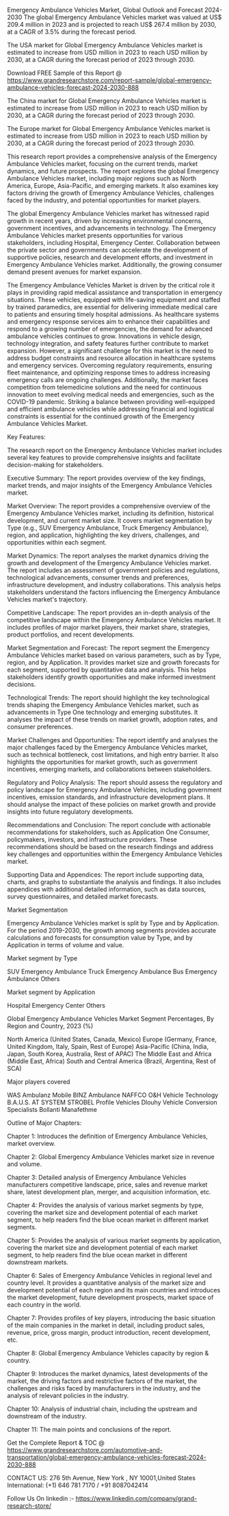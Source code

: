 Emergency Ambulance Vehicles Market, Global Outlook and Forecast 2024-2030
The global Emergency Ambulance Vehicles market was valued at US$ 209.4 million in 2023 and is projected to reach US$ 267.4 million by 2030, at a CAGR of 3.5% during the forecast period.

The USA market for Global Emergency Ambulance Vehicles market is estimated to increase from USD million in 2023 to reach USD million by 2030, at a CAGR during the forecast period of 2023 through 2030.

Download FREE Sample of this Report @ https://www.grandresearchstore.com/report-sample/global-emergency-ambulance-vehicles-forecast-2024-2030-888

The China market for Global Emergency Ambulance Vehicles market is estimated to increase from USD million in 2023 to reach USD million by 2030, at a CAGR during the forecast period of 2023 through 2030.

The Europe market for Global Emergency Ambulance Vehicles market is estimated to increase from USD million in 2023 to reach USD million by 2030, at a CAGR during the forecast period of 2023 through 2030.

This research report provides a comprehensive analysis of the Emergency Ambulance Vehicles market, focusing on the current trends, market dynamics, and future prospects. The report explores the global Emergency Ambulance Vehicles market, including major regions such as North America, Europe, Asia-Pacific, and emerging markets. It also examines key factors driving the growth of Emergency Ambulance Vehicles, challenges faced by the industry, and potential opportunities for market players.

The global Emergency Ambulance Vehicles market has witnessed rapid growth in recent years, driven by increasing environmental concerns, government incentives, and advancements in technology. The Emergency Ambulance Vehicles market presents opportunities for various stakeholders, including Hospital, Emergency Center. Collaboration between the private sector and governments can accelerate the development of supportive policies, research and development efforts, and investment in Emergency Ambulance Vehicles market. Additionally, the growing consumer demand present avenues for market expansion.

The Emergency Ambulance Vehicles Market is driven by the critical role it plays in providing rapid medical assistance and transportation in emergency situations. These vehicles, equipped with life-saving equipment and staffed by trained paramedics, are essential for delivering immediate medical care to patients and ensuring timely hospital admissions. As healthcare systems and emergency response services aim to enhance their capabilities and respond to a growing number of emergencies, the demand for advanced ambulance vehicles continues to grow. Innovations in vehicle design, technology integration, and safety features further contribute to market expansion. However, a significant challenge for this market is the need to address budget constraints and resource allocation in healthcare systems and emergency services. Overcoming regulatory requirements, ensuring fleet maintenance, and optimizing response times to address increasing emergency calls are ongoing challenges. Additionally, the market faces competition from telemedicine solutions and the need for continuous innovation to meet evolving medical needs and emergencies, such as the COVID-19 pandemic. Striking a balance between providing well-equipped and efficient ambulance vehicles while addressing financial and logistical constraints is essential for the continued growth of the Emergency Ambulance Vehicles Market.

Key Features:

The research report on the Emergency Ambulance Vehicles market includes several key features to provide comprehensive insights and facilitate decision-making for stakeholders.

Executive Summary: The report provides overview of the key findings, market trends, and major insights of the Emergency Ambulance Vehicles market.

Market Overview: The report provides a comprehensive overview of the Emergency Ambulance Vehicles market, including its definition, historical development, and current market size. It covers market segmentation by Type (e.g., SUV Emergency Ambulance, Truck Emergency Ambulance), region, and application, highlighting the key drivers, challenges, and opportunities within each segment.

Market Dynamics: The report analyses the market dynamics driving the growth and development of the Emergency Ambulance Vehicles market. The report includes an assessment of government policies and regulations, technological advancements, consumer trends and preferences, infrastructure development, and industry collaborations. This analysis helps stakeholders understand the factors influencing the Emergency Ambulance Vehicles market's trajectory.

Competitive Landscape: The report provides an in-depth analysis of the competitive landscape within the Emergency Ambulance Vehicles market. It includes profiles of major market players, their market share, strategies, product portfolios, and recent developments.

Market Segmentation and Forecast: The report segment the Emergency Ambulance Vehicles market based on various parameters, such as by Type, region, and by Application. It provides market size and growth forecasts for each segment, supported by quantitative data and analysis. This helps stakeholders identify growth opportunities and make informed investment decisions.

Technological Trends: The report should highlight the key technological trends shaping the Emergency Ambulance Vehicles market, such as advancements in Type One technology and emerging substitutes. It analyses the impact of these trends on market growth, adoption rates, and consumer preferences.

Market Challenges and Opportunities: The report identify and analyses the major challenges faced by the Emergency Ambulance Vehicles market, such as technical bottleneck, cost limitations, and high entry barrier. It also highlights the opportunities for market growth, such as government incentives, emerging markets, and collaborations between stakeholders.

Regulatory and Policy Analysis: The report should assess the regulatory and policy landscape for Emergency Ambulance Vehicles, including government incentives, emission standards, and infrastructure development plans. It should analyse the impact of these policies on market growth and provide insights into future regulatory developments.

Recommendations and Conclusion: The report conclude with actionable recommendations for stakeholders, such as Application One Consumer, policymakers, investors, and infrastructure providers. These recommendations should be based on the research findings and address key challenges and opportunities within the Emergency Ambulance Vehicles market.

Supporting Data and Appendices: The report include supporting data, charts, and graphs to substantiate the analysis and findings. It also includes appendices with additional detailed information, such as data sources, survey questionnaires, and detailed market forecasts.

Market Segmentation

Emergency Ambulance Vehicles market is split by Type and by Application. For the period 2019-2030, the growth among segments provides accurate calculations and forecasts for consumption value by Type, and by Application in terms of volume and value.

Market segment by Type

SUV Emergency Ambulance
Truck Emergency Ambulance
Bus Emergency Ambulance
Others

Market segment by Application

Hospital
Emergency Center
Others

Global Emergency Ambulance Vehicles Market Segment Percentages, By Region and Country, 2023 (%)

North America (United States, Canada, Mexico)
Europe (Germany, France, United Kingdom, Italy, Spain, Rest of Europe)
Asia-Pacific (China, India, Japan, South Korea, Australia, Rest of APAC)
The Middle East and Africa (Middle East, Africa)
South and Central America (Brazil, Argentina, Rest of SCA)

Major players covered

WAS
Ambulanz Mobile
BINZ Ambulance
NAFFCO
O&H Vehicle Technology
B.A.U.S. AT
SYSTEM STROBEL
Profile Vehicles
Dlouhy
Vehicle Conversion Specialists
Bollanti
Manafethme

Outline of Major Chapters:

Chapter 1: Introduces the definition of Emergency Ambulance Vehicles, market overview.

Chapter 2: Global Emergency Ambulance Vehicles market size in revenue and volume.

Chapter 3: Detailed analysis of Emergency Ambulance Vehicles manufacturers competitive landscape, price, sales and revenue market share, latest development plan, merger, and acquisition information, etc.

Chapter 4: Provides the analysis of various market segments by type, covering the market size and development potential of each market segment, to help readers find the blue ocean market in different market segments.

Chapter 5: Provides the analysis of various market segments by application, covering the market size and development potential of each market segment, to help readers find the blue ocean market in different downstream markets.

Chapter 6: Sales of Emergency Ambulance Vehicles in regional level and country level. It provides a quantitative analysis of the market size and development potential of each region and its main countries and introduces the market development, future development prospects, market space of each country in the world.

Chapter 7: Provides profiles of key players, introducing the basic situation of the main companies in the market in detail, including product sales, revenue, price, gross margin, product introduction, recent development, etc.

Chapter 8: Global Emergency Ambulance Vehicles capacity by region & country.

Chapter 9: Introduces the market dynamics, latest developments of the market, the driving factors and restrictive factors of the market, the challenges and risks faced by manufacturers in the industry, and the analysis of relevant policies in the industry.

Chapter 10: Analysis of industrial chain, including the upstream and downstream of the industry.

Chapter 11: The main points and conclusions of the report.

Get the Complete Report & TOC @ https://www.grandresearchstore.com/automotive-and-transportation/global-emergency-ambulance-vehicles-forecast-2024-2030-888

CONTACT US:
276 5th Avenue, New York , NY 10001,United States
International: (+1) 646 781 7170 / +91 8087042414

Follow Us On linkedin :- https://www.linkedin.com/company/grand-research-store/
